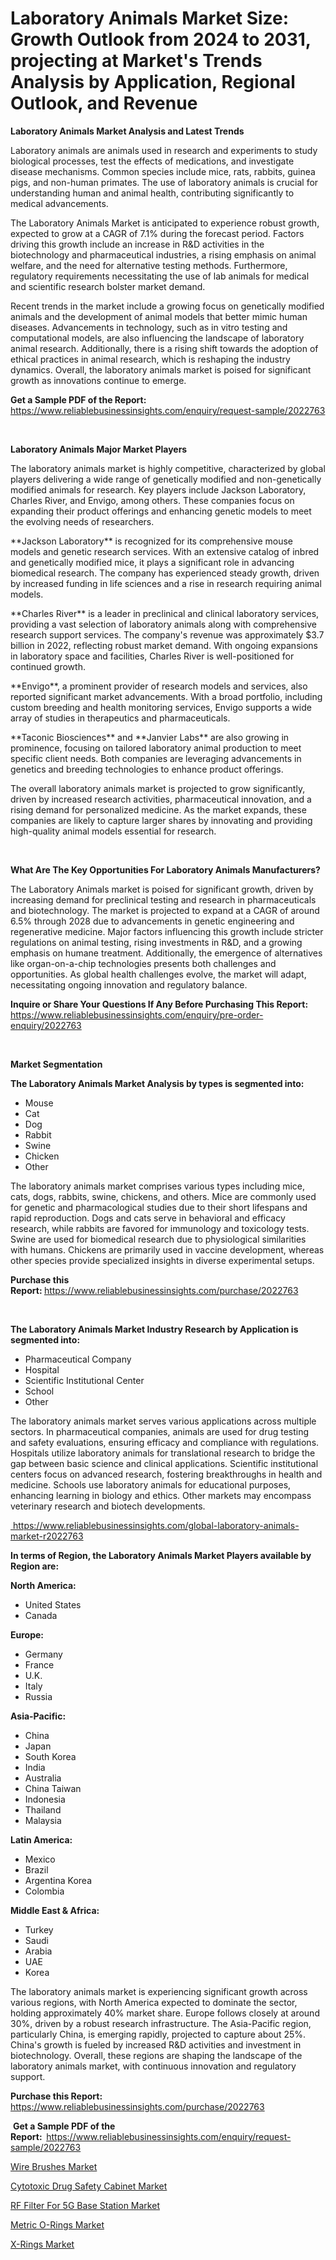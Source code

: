 <p><h1>Laboratory Animals Market Size: Growth Outlook from 2024 to 2031, projecting at Market's Trends Analysis by Application, Regional Outlook, and Revenue</h1></p><p><strong>Laboratory Animals Market Analysis and Latest Trends</strong></p>
<p><p>Laboratory animals are animals used in research and experiments to study biological processes, test the effects of medications, and investigate disease mechanisms. Common species include mice, rats, rabbits, guinea pigs, and non-human primates. The use of laboratory animals is crucial for understanding human and animal health, contributing significantly to medical advancements.</p><p>The Laboratory Animals Market is anticipated to experience robust growth, expected to grow at a CAGR of 7.1% during the forecast period. Factors driving this growth include an increase in R&D activities in the biotechnology and pharmaceutical industries, a rising emphasis on animal welfare, and the need for alternative testing methods. Furthermore, regulatory requirements necessitating the use of lab animals for medical and scientific research bolster market demand.</p><p>Recent trends in the market include a growing focus on genetically modified animals and the development of animal models that better mimic human diseases. Advancements in technology, such as in vitro testing and computational models, are also influencing the landscape of laboratory animal research. Additionally, there is a rising shift towards the adoption of ethical practices in animal research, which is reshaping the industry dynamics. Overall, the laboratory animals market is poised for significant growth as innovations continue to emerge.</p></p>
<p><strong>Get a Sample PDF of the Report:&nbsp;</strong> <a href="https://www.reliablebusinessinsights.com/enquiry/request-sample/2022763?utm_campaign=57&utm_medium=2&utm_source=Github&utm_content=ia&utm_term=28102024&utm_id=laboratory-animals">https://www.reliablebusinessinsights.com/enquiry/request-sample/2022763</a></p>
<p>&nbsp;</p>
<p><strong>Laboratory Animals Major Market Players</strong></p>
<p><p>The laboratory animals market is highly competitive, characterized by global players delivering a wide range of genetically modified and non-genetically modified animals for research. Key players include Jackson Laboratory, Charles River, and Envigo, among others. These companies focus on expanding their product offerings and enhancing genetic models to meet the evolving needs of researchers.</p><p>**Jackson Laboratory** is recognized for its comprehensive mouse models and genetic research services. With an extensive catalog of inbred and genetically modified mice, it plays a significant role in advancing biomedical research. The company has experienced steady growth, driven by increased funding in life sciences and a rise in research requiring animal models. </p><p>**Charles River** is a leader in preclinical and clinical laboratory services, providing a vast selection of laboratory animals along with comprehensive research support services. The company's revenue was approximately $3.7 billion in 2022, reflecting robust market demand. With ongoing expansions in laboratory space and facilities, Charles River is well-positioned for continued growth.</p><p>**Envigo**, a prominent provider of research models and services, also reported significant market advancements. With a broad portfolio, including custom breeding and health monitoring services, Envigo supports a wide array of studies in therapeutics and pharmaceuticals.</p><p>**Taconic Biosciences** and **Janvier Labs** are also growing in prominence, focusing on tailored laboratory animal production to meet specific client needs. Both companies are leveraging advancements in genetics and breeding technologies to enhance product offerings.</p><p>The overall laboratory animals market is projected to grow significantly, driven by increased research activities, pharmaceutical innovation, and a rising demand for personalized medicine. As the market expands, these companies are likely to capture larger shares by innovating and providing high-quality animal models essential for research.</p></p>
<p>&nbsp;</p>
<p><strong>What Are The Key Opportunities For Laboratory Animals Manufacturers?</strong></p>
<p><p>The Laboratory Animals market is poised for significant growth, driven by increasing demand for preclinical testing and research in pharmaceuticals and biotechnology. The market is projected to expand at a CAGR of around 6.5% through 2028 due to advancements in genetic engineering and regenerative medicine. Major factors influencing this growth include stricter regulations on animal testing, rising investments in R&D, and a growing emphasis on humane treatment. Additionally, the emergence of alternatives like organ-on-a-chip technologies presents both challenges and opportunities. As global health challenges evolve, the market will adapt, necessitating ongoing innovation and regulatory balance.</p></p>
<p><strong>Inquire or Share Your Questions If Any Before Purchasing This Report:</strong> <a href="https://www.reliablebusinessinsights.com/enquiry/pre-order-enquiry/2022763?utm_campaign=57&utm_medium=2&utm_source=Github&utm_content=ia&utm_term=28102024&utm_id=laboratory-animals">https://www.reliablebusinessinsights.com/enquiry/pre-order-enquiry/2022763</a></p>
<p>&nbsp;</p>
<p><strong>Market Segmentation</strong></p>
<p><strong>The Laboratory Animals Market Analysis by types is segmented into:</strong></p>
<p><ul><li>Mouse</li><li>Cat</li><li>Dog</li><li>Rabbit</li><li>Swine</li><li>Chicken</li><li>Other</li></ul></p>
<p><p>The laboratory animals market comprises various types including mice, cats, dogs, rabbits, swine, chickens, and others. Mice are commonly used for genetic and pharmacological studies due to their short lifespans and rapid reproduction. Dogs and cats serve in behavioral and efficacy research, while rabbits are favored for immunology and toxicology tests. Swine are used for biomedical research due to physiological similarities with humans. Chickens are primarily used in vaccine development, whereas other species provide specialized insights in diverse experimental setups.</p></p>
<p><strong>Purchase this Report:&nbsp;</strong><a href="https://www.reliablebusinessinsights.com/purchase/2022763?utm_campaign=57&utm_medium=2&utm_source=Github&utm_content=ia&utm_term=28102024&utm_id=laboratory-animals">https://www.reliablebusinessinsights.com/purchase/2022763</a></p>
<p>&nbsp;</p>
<p><strong>The Laboratory Animals Market Industry Research by Application is segmented into:</strong></p>
<p><ul><li>Pharmaceutical Company</li><li>Hospital</li><li>Scientific Institutional Center</li><li>School</li><li>Other</li></ul></p>
<p><p>The laboratory animals market serves various applications across multiple sectors. In pharmaceutical companies, animals are used for drug testing and safety evaluations, ensuring efficacy and compliance with regulations. Hospitals utilize laboratory animals for translational research to bridge the gap between basic science and clinical applications. Scientific institutional centers focus on advanced research, fostering breakthroughs in health and medicine. Schools use laboratory animals for educational purposes, enhancing learning in biology and ethics. Other markets may encompass veterinary research and biotech developments.</p></p>
<p><a href="https://www.reliablebusinessinsights.com/global-laboratory-animals-market-r2022763?utm_campaign=57&utm_medium=2&utm_source=Github&utm_content=ia&utm_term=28102024&utm_id=laboratory-animals">&nbsp;https://www.reliablebusinessinsights.com/global-laboratory-animals-market-r2022763</a></p>
<p><strong>In terms of Region, the Laboratory Animals Market Players available by Region are:</strong></p>
<p>
    <p> <strong> North America: </strong>
        <ul>
            <li>United States</li>
            <li>Canada</li>
        </ul>
        </p> 
    <p> <strong> Europe: </strong>
        <ul>
            <li>Germany</li>
            <li>France</li>
            <li>U.K.</li>
            <li>Italy</li>
            <li>Russia</li>
        </ul>
        </p> 
    <p> <strong> Asia-Pacific: </strong>
        <ul>
            <li>China</li>
            <li>Japan</li>
            <li>South Korea</li>
            <li>India</li>
            <li>Australia</li>
            <li>China Taiwan</li>
            <li>Indonesia</li>
            <li>Thailand</li>
            <li>Malaysia</li>
        </ul>
        </p> 
    <p> <strong> Latin America: </strong>
        <ul>
            <li>Mexico</li>
            <li>Brazil</li>
            <li>Argentina Korea</li>
            <li>Colombia</li>
        </ul>
        </p> 
    <p> <strong> Middle East & Africa: </strong>
        <ul>
            <li>Turkey</li>
            <li>Saudi</li>
            <li>Arabia</li>
            <li>UAE</li>
            <li>Korea</li>
        </ul>
    </p>
    </p>
<p><p>The laboratory animals market is experiencing significant growth across various regions, with North America expected to dominate the sector, holding approximately 40% market share. Europe follows closely at around 30%, driven by a robust research infrastructure. The Asia-Pacific region, particularly China, is emerging rapidly, projected to capture about 25%. China's growth is fueled by increased R&D activities and investment in biotechnology. Overall, these regions are shaping the landscape of the laboratory animals market, with continuous innovation and regulatory support.</p></p>
<p><strong>Purchase this Report: </strong><a href="https://www.reliablebusinessinsights.com/purchase/2022763?utm_campaign=57&utm_medium=2&utm_source=Github&utm_content=ia&utm_term=28102024&utm_id=laboratory-animals">https://www.reliablebusinessinsights.com/purchase/2022763</a></p>
<p>&nbsp;<strong>Get a Sample PDF of the Report:&nbsp;&nbsp;</strong><a href="https://www.reliablebusinessinsights.com/enquiry/request-sample/2022763?utm_campaign=57&utm_medium=2&utm_source=Github&utm_content=ia&utm_term=28102024&utm_id=laboratory-animals">https://www.reliablebusinessinsights.com/enquiry/request-sample/2022763</a></p>
<p><strong></strong></p>
<p><p><a href="https://www.linkedin.com/pulse/in-depth-wire-brushes-market-review-size-share-74cagr-growth-emfue?utm_campaign=57&utm_medium=2&utm_source=Github&utm_content=ia&utm_term=28102024&utm_id=laboratory-animals">Wire Brushes Market</a></p><p><a href="https://github.com/fratgqppizur/Market-Research-Report-List-1/blob/main/cytotoxic-drug-safety-cabinet-market.md?utm_campaign=57&utm_medium=2&utm_source=Github&utm_content=ia&utm_term=28102024&utm_id=laboratory-animals">Cytotoxic Drug Safety Cabinet Market</a></p><p><a href="https://www.linkedin.com/pulse/global-rf-filter-5g-base-station-industry-analysis-report-a3ame?utm_campaign=57&utm_medium=2&utm_source=Github&utm_content=ia&utm_term=28102024&utm_id=laboratory-animals">RF Filter For 5G Base Station Market</a></p><p><a href="https://issuu.com/reportprime-2/docs/metric-o-rings-market-size-2030.ppt_3a732ba541c49e?utm_campaign=57&utm_medium=2&utm_source=Github&utm_content=ia&utm_term=28102024&utm_id=laboratory-animals">Metric O-Rings Market</a></p><p><a href="https://issuu.com/reportprime-2/docs/x-rings-market-size-2030.pptx_269c1d4b155918?utm_campaign=57&utm_medium=2&utm_source=Github&utm_content=ia&utm_term=28102024&utm_id=laboratory-animals">X-Rings Market</a></p></p>